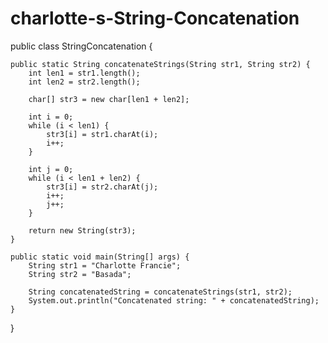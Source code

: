 # charlotte-s-String-Concatenation
public class StringConcatenation {

    public static String concatenateStrings(String str1, String str2) {
        int len1 = str1.length();
        int len2 = str2.length();

        char[] str3 = new char[len1 + len2];

        int i = 0;
        while (i < len1) {
            str3[i] = str1.charAt(i);
            i++;
        }

        int j = 0;
        while (i < len1 + len2) {
            str3[i] = str2.charAt(j);
            i++;
            j++;
        }

        return new String(str3);
    }

    public static void main(String[] args) {
        String str1 = "Charlotte Francie";
        String str2 = "Basada";

        String concatenatedString = concatenateStrings(str1, str2);
        System.out.println("Concatenated string: " + concatenatedString);
    }
}